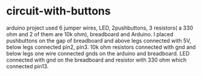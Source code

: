 # circuit-with-buttons
arduino project
used 6 jumper wires, LED, 2pushbuttons, 3 resistors( a 330 ohm and 2 of them are 10k ohm), breadboard and Arduino.
l placed pushbuttons on the gap of breadboard and above legs connected with 5V, below legs connected pin2, pin3.
10k ohm resistors connected with gnd and below legs
one wire connected gnds on the arduino and breadboard.
LED connected with gnd on the breadboard and resistor with 330 ohm which connected pin13.
